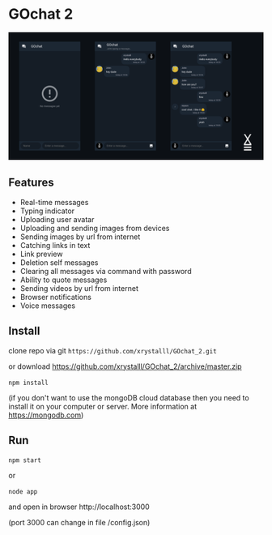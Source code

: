 # GOchat 2
![GOchat 2](/gochat2_screen.png)

## Features
- Real-time messages
- Typing indicator
- Uploading user avatar
- Uploading and sending images from devices
- Sending images by url from internet
- Catching links in text
- Link preview
- Deletion self messages
- Clearing all messages via command with password
- Ability to quote messages
- Sending videos by url from internet
- Browser notifications
- Voice messages

## Install
clone repo via git
`https://github.com/xrystalll/GOchat_2.git`

or download
https://github.com/xrystalll/GOchat_2/archive/master.zip

`npm install`

(if you don't want to use the mongoDB cloud database then you need to install it on your computer or server. More information at https://mongodb.com)

## Run
`npm start`

or

`node app`

and open in browser http://localhost:3000

(port 3000 can change in file /config.json)